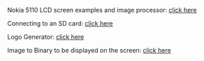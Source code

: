 Nokia 5110 LCD screen examples and image processor:
[click here](https://github.com/Guitarman9119/Raspberry-Pi-Pico-/tree/main/nokia5110)

Connecting to an SD card:
[click here](https://www.instructables.com/Raspberry-Pi-Pico-Micro-SD-Card-Interface/)

Logo Generator:
[click here](https://fontmeme.com/nokia-font/)

Image to Binary to be displayed on the screen:
[click here](http://javl.github.io/image2cpp/)
